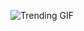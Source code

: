![Trending GIF](https://media3.giphy.com/media/v1.Y2lkPThiYjIxNzcydjYxdzRoYnJibnZycWRjdHVsNTdiMmI3YWhqYnJ1ZnEyZXRkZDg1ZiZlcD12MV9naWZzX3NlYXJjaCZjdD1n/fryY00CO4xCz4uJuDQ/giphy.gif)
